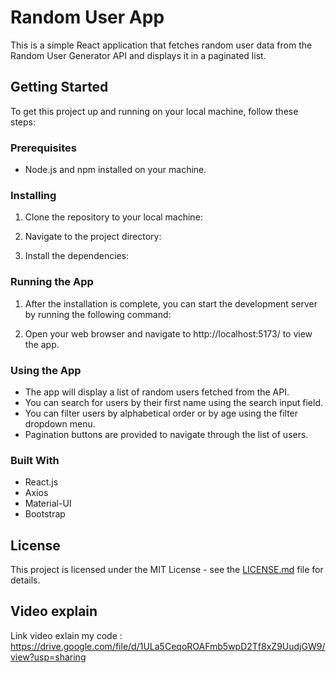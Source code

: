 # Random User App

This is a simple React application that fetches random user data from the Random User Generator API and displays it in a paginated list.

## Getting Started

To get this project up and running on your local machine, follow these steps:

### Prerequisites

- Node.js and npm installed on your machine.

### Installing

1. Clone the repository to your local machine:


2. Navigate to the project directory:


3. Install the dependencies:


### Running the App

1. After the installation is complete, you can start the development server by running the following command:


2. Open your web browser and navigate to http://localhost:5173/ to view the app.

### Using the App

- The app will display a list of random users fetched from the API.
- You can search for users by their first name using the search input field.
- You can filter users by alphabetical order or by age using the filter dropdown menu.
- Pagination buttons are provided to navigate through the list of users.

### Built With

- React.js
- Axios
- Material-UI
- Bootstrap


## License

This project is licensed under the MIT License - see the [LICENSE.md](LICENSE.md) file for details.

## Video explain
Link video exlain my code : https://drive.google.com/file/d/1ULa5CeqoROAFmb5wpD2Tf8xZ9UudjGW9/view?usp=sharing
